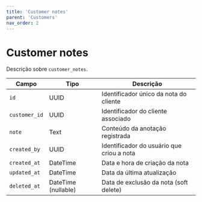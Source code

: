 ```yaml
---
title: 'Customer notes'
parent: 'Customers'
nav_order: 2
---
```


# Customer notes

Descrição sobre `customer_notes`.

| Campo          | Tipo                | Descrição                                        |
|---------------|-------------------|------------------------------------------------|
| `id`          | UUID                | Identificador único da nota do cliente         |
| `customer_id` | UUID                | Identificador do cliente associado             |
| `note`        | Text                | Conteúdo da anotação registrada                |
| `created_by`  | UUID                | Identificador do usuário que criou a nota      |
| `created_at`  | DateTime            | Data e hora de criação da nota                 |
| `updated_at`  | DateTime            | Data da última atualização                     |
| `deleted_at`  | DateTime (nullable) | Data de exclusão da nota (soft delete)         |